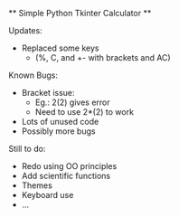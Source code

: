 ** Simple Python Tkinter Calculator **

Updates:
* Replaced some keys 
  * (%, C, and +- with brackets and AC)
    

Known Bugs:
* Bracket issue:
  * Eg.: 2(2) gives error
  * Need to use 2*(2) to work  
* Lots of unused code
* Possibly more bugs

Still to do:
* Redo using OO principles
* Add scientific functions
* Themes
* Keyboard use 
* ...
